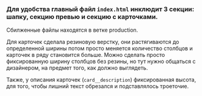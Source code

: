 ### Для удобства главный файл `index.html` инклюдит 3 секции: шапку, секцию превью и секцию с карточками.

Сбилженные файлы находятся в ветке production.

Для карточек сделала резиновую верстку, они растягиваются до определенной ширины потом просто меняется количество столбцов и карточек в ряду становится больше. Можно  сделать просто фиксированную ширину столбцов без резины, но тут нужно общаться с дизайнером, на предмет того, как должно выглядеть.

Также, у описания карточек (`card__description`) фиксированная высота, для того, чтобы лишний текст обрезался и подставлялось троеточие.
